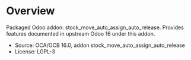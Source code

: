 # Overview

Packaged Odoo addon: stock_move_auto_assign_auto_release. Provides features documented in upstream Odoo 16 under this addon.

- Source: OCA/OCB 16.0, addon stock_move_auto_assign_auto_release
- License: LGPL-3

